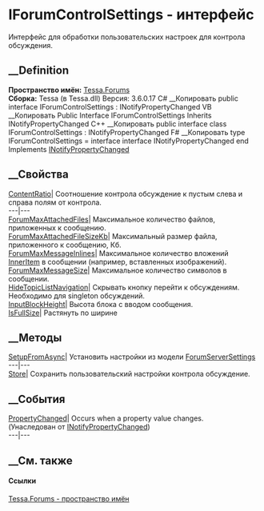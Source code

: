 # IForumControlSettings - интерфейс
Интерфейс для обработки пользовательских настроек для контрола обсуждения.
## __Definition
 **Пространство имён:** [Tessa.Forums](N_Tessa_Forums.htm)  
 **Сборка:** Tessa (в Tessa.dll) Версия: 3.6.0.17
C# __Копировать
     public interface IForumControlSettings : INotifyPropertyChanged
VB __Копировать
     Public Interface IForumControlSettings
    	Inherits INotifyPropertyChanged
C++ __Копировать
     public interface class IForumControlSettings : INotifyPropertyChanged
F# __Копировать
     type IForumControlSettings = 
        interface
            interface INotifyPropertyChanged
        end
Implements
    [INotifyPropertyChanged](https://learn.microsoft.com/dotnet/api/system.componentmodel.inotifypropertychanged)
##  __Свойства
[ContentRatio](P_Tessa_Forums_IForumControlSettings_ContentRatio.htm)|
Соотношение контрола обсуждение к пустым слева и справа полям от контрола.  
---|---  
[ForumMaxAttachedFiles](P_Tessa_Forums_IForumControlSettings_ForumMaxAttachedFiles.htm)|
Максимальное количество файлов, приложенных к сообщению.  
[ForumMaxAttachedFileSizeKb](P_Tessa_Forums_IForumControlSettings_ForumMaxAttachedFileSizeKb.htm)|
Максимальный размер файла, приложенного к сообщению, Кб.  
[ForumMaxMessageInlines](P_Tessa_Forums_IForumControlSettings_ForumMaxMessageInlines.htm)|
Максимальное количество вложений
[InnerItem](T_Tessa_Forums_Models_AttachmentType.htm) в сообщении (например,
вставленных изображений).  
[ForumMaxMessageSize](P_Tessa_Forums_IForumControlSettings_ForumMaxMessageSize.htm)|
Максимальное количество символов в сообщении.  
[HideTopicListNavigation](P_Tessa_Forums_IForumControlSettings_HideTopicListNavigation.htm)|
Скрывать кнопку перейти к обсуждениям. Необходимо для singleton обсуждений.  
[InputBlockHeight](P_Tessa_Forums_IForumControlSettings_InputBlockHeight.htm)|
Высота блока с вводом сообщения.  
[IsFullSize](P_Tessa_Forums_IForumControlSettings_IsFullSize.htm)|  Растянуть
по ширине  
## __Методы
[SetupFromAsync](M_Tessa_Forums_IForumControlSettings_SetupFromAsync.htm)|
Установить настройки из модели
[ForumServerSettings](T_Tessa_Forums_ForumServerSettings.htm)  
---|---  
[Store](M_Tessa_Forums_IForumControlSettings_Store.htm)|  Сохранить
пользовательский настройки контрола обсуждение.  
## __События
[PropertyChanged](https://learn.microsoft.com/dotnet/api/system.componentmodel.inotifypropertychanged.propertychanged)|
Occurs when a property value changes.  
(Унаследован от
[INotifyPropertyChanged](https://learn.microsoft.com/dotnet/api/system.componentmodel.inotifypropertychanged))  
---|---  
##  __См. также
#### Ссылки
[Tessa.Forums - пространство имён](N_Tessa_Forums.htm)
